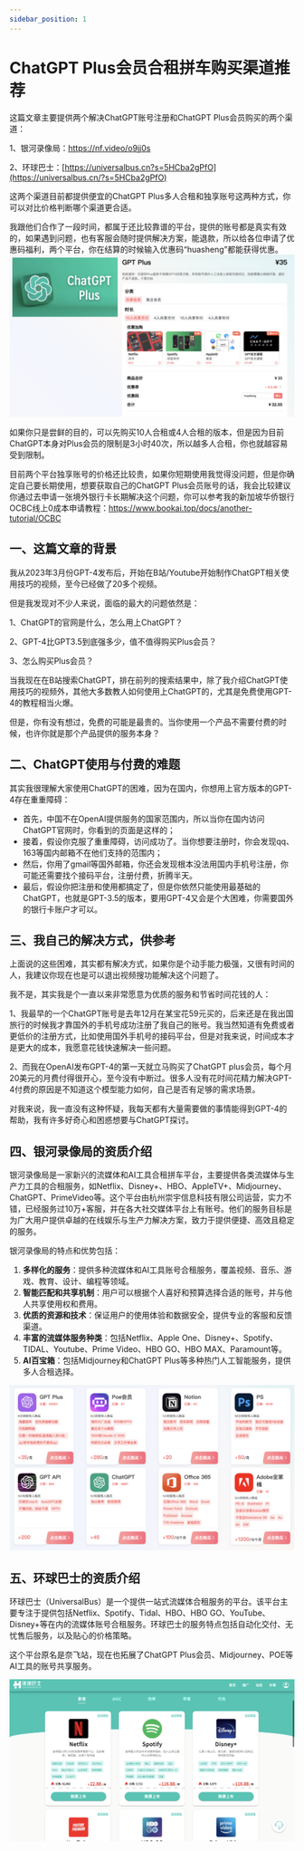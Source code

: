 ```yaml
---
sidebar_position: 1
---
```

# ChatGPT Plus会员合租拼车购买渠道推荐


这篇文章主要提供两个解决ChatGPT账号注册和ChatGPT Plus会员购买的两个渠道：

1、银河录像局：https://nf.video/o9jj0s

2、环球巴士：[https://universalbus.cn?s=5HCba2gPfO](https://universalbus.cn/?s=5HCba2gPfO)

这两个渠道目前都提供便宜的ChatGPT Plus多人合租和独享账号这两种方式，你可以对比价格判断哪个渠道更合适。

我跟他们合作了一段时间，都属于还比较靠谱的平台，提供的账号都是真实有效的，如果遇到问题，也有客服会随时提供解决方案，能退款，所以给各位申请了优惠码福利，两个平台，你在结算的时候输入优惠码“huasheng”都能获得优惠。
![银河录像局优惠码](银河录像局优惠码.JPG)

如果你只是尝鲜的目的，可以先购买10人合租或4人合租的版本，但是因为目前ChatGPT本身对Plus会员的限制是3小时40次，所以越多人合租，你也就越容易受到限制。

目前两个平台独享账号的价格还比较贵，如果你短期使用我觉得没问题，但是你确定自己要长期使用，想要获取自己的ChatGPT Plus会员账号的话，我会比较建议你通过去申请一张境外银行卡长期解决这个问题，你可以参考我的新加坡华侨银行OCBC线上0成本申请教程：https://www.bookai.top/docs/another-tutorial/OCBC


## 一、这篇文章的背景

我从2023年3月份GPT-4发布后，开始在B站/Youtube开始制作ChatGPT相关使用技巧的视频，至今已经做了20多个视频。

但是我发现对不少人来说，面临的最大的问题依然是：

1、ChatGPT的官网是什么，怎么用上ChatGPT？

2、GPT-4比GPT3.5到底强多少，值不值得购买Plus会员？

3、怎么购买Plus会员？

当我现在在B站搜索ChatGPT，排在前列的搜索结果中，除了我介绍ChatGPT使用技巧的视频外，其他大多数教人如何使用上ChatGPT的，尤其是免费使用GPT-4的教程相当火爆。

但是，你有没有想过，免费的可能是最贵的。当你使用一个产品不需要付费的时候，也许你就是那个产品提供的服务本身？

## 二、ChatGPT使用与付费的难题

其实我很理解大家使用ChatGPT的困难，因为在国内，你想用上官方版本的GPT-4存在重重障碍：

- 首先，中国不在OpenAI提供服务的国家范围内，所以当你在国内访问ChatGPT官网时，你看到的页面是这样的；
- 接着，假设你克服了重重障碍，访问成功了。当你想要注册时，你会发现qq、163等国内邮箱不在他们支持的范围内；
- 然后，你用了gmail等国外邮箱，你还会发现根本没法用国内手机号注册，你可能还需要找个接码平台，注册付费，折腾半天。
- 最后，假设你把注册和使用都搞定了，但是你依然只能使用最基础的ChatGPT，也就是GPT-3.5的版本，要用GPT-4又会是个大困难，你需要国外的银行卡账户才可以。

## 三、我自己的解决方式，供参考

上面说的这些困难，其实都有解决方式，如果你是个动手能力极强，又很有时间的人，我建议你现在也是可以退出视频搜功能解决这个问题了。

我不是，其实我是个一直以来非常愿意为优质的服务和节省时间花钱的人：

1、我最早的一个ChatGPT账号是去年12月在某宝花59元买的，后来还是在我出国旅行的时候我才靠国外的手机号成功注册了我自己的账号。我当然知道有免费或者更低价的注册方式，比如使用国外手机号的接码平台，但是对我来说，时间成本才是更大的成本，我愿意花钱快速解决一些问题。

2、而我在OpenAI发布GPT-4的第一天就立马购买了ChatGPT plus会员，每个月20美元的月费付得很开心，至今没有中断过。很多人没有花时间花精力解决GPT-4付费的原因是不知道这个模型能力如何，自己是否有足够的需求场景。

对我来说，我一直没有这种怀疑，我每天都有大量需要做的事情能得到GPT-4的帮助，我有许多好奇心和困惑想要与ChatGPT探讨。

## 四、银河录像局的资质介绍

银河录像局是一家新兴的流媒体和AI工具合租拼车平台，主要提供各类流媒体与生产力工具的合租服务，如Netflix、Disney+、HBO、AppleTV+、Midjourney、ChatGPT、PrimeVideo等。这个平台由杭州崇宇信息科技有限公司运营，实力不错，已经服务过10万+客服，并在各大社交媒体平台上有账号。他们的服务目标是为广大用户提供卓越的在线娱乐与生产力解决方案，致力于提供便捷、高效且稳定的服务。

银河录像局的特点和优势包括：

1. **多样化的服务**：提供多种流媒体和AI工具账号合租服务，覆盖视频、音乐、游戏、教育、设计、编程等领域。
2. **智能匹配和共享机制**：用户可以根据个人喜好和预算选择合适的账号，并与他人共享使用权和费用。
3. **优质的资源和技术**：保证用户的使用体验和数据安全，提供专业的客服和反馈渠道。
4. **丰富的流媒体服务种类**：包括Netflix、Apple One、Disney+、Spotify、TIDAL、Youtube、Prime Video、HBO GO、HBO MAX、Paramount等。
5. **AI百宝箱**：包括Midjourney和ChatGPT Plus等多种热门人工智能服务，提供多人合租选择。

![银河录像局AI工具](银河录像局AI工具.JPG)

## 五、环球巴士的资质介绍

环球巴士（UniversalBus）是一个提供一站式流媒体合租服务的平台。该平台主要专注于提供包括Netflix、Spotify、Tidal、HBO、HBO GO、YouTube、Disney+等在内的流媒体账号合租服务。环球巴士的服务特点包括自动化交付、无忧售后服务，以及贴心的价格策略。

这个平台原名是奈飞站，现在也拓展了ChatGPT Plus会员、Midjourney、POE等AI工具的账号共享服务。

![环球巴士影音](环球巴士影音.JPG)



